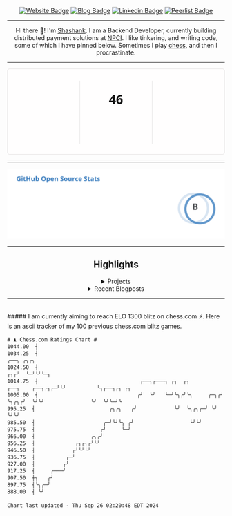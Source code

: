 <div align="center"><p><a href="https://ssnk.in"><img src="https://img.shields.io/badge/-Website-3B7EBF?style=for-the-badge&amp;logo=amp&amp;logoColor=white" alt="Website Badge"></a> <a href="https://hashnode.ssnk.in"><img src="https://img.shields.io/badge/-Blog-3B7EBF?style=for-the-badge&amp;logo=Hashnode&amp;logoColor=white" alt="Blog Badge"></a> <a href="https://linkedin.com/in/shashank-priyadarshi"><img src="https://img.shields.io/badge/-LinkedIn-3B7EBF?style=for-the-badge&amp;logo=Linkedin&amp;logoColor=white" alt="Linkedin Badge"></a> <a href="https://peerlist.io/shasha"><img src="https://img.shields.io/badge/-PeerList-3B7EBF?style=for-the-badge&amp;logo=Peerlist&amp;logoColor=white" alt="Peerlist Badge"/></a></p><hr><p>Hi there 👋! I'm <a href="https://ssnk.in">Shashank</a>. I am a Backend Developer, currently building distributed payment solutions at <a href="https://npci.org.in">NPCI</a>. I like tinkering, and writing code, some of which I have pinned below. Sometimes I play <a href="https://www.chess.com/member/ttefabob">chess</a>, and then I procrastinate.</p><hr><p><img src="./assets/images/streak_stats.svg"/></p><hr><p><img src="./assets/images/open_source_stats.svg"/></p><hr><h2>Highlights</h2><details><summary>Projects</summary><br /><ul><li><a href="https://github.com/shashank-priyadarshi/archive" target="_blank" rel="noopener noreferrer">archive</a> Last Updated : 2024-09-26</li><li><a href="https://github.com/shashank-priyadarshi/projects" target="_blank" rel="noopener noreferrer">projects</a> Last Updated : 2024-09-23</li><li><a href="https://github.com/shashank-priyadarshi/utils" target="_blank" rel="noopener noreferrer">utils</a> Last Updated : 2024-09-23</li><li><a href="https://github.com/shashank-priyadarshi/portfolio-core-ui" target="_blank" rel="noopener noreferrer">portfolio-core-ui</a> Last Updated : 2024-09-21</li><li><a href="https://github.com/shashank-priyadarshi/services" target="_blank" rel="noopener noreferrer">services</a> Last Updated : 2024-09-15</li></ul></details><details><summary>Recent Blogposts</summary><br /><ul><li><a href="https://hashnode.ssnk.in/traffic-light-simulator-in-angular-2023" target="_blank" rel="noopener noreferrer">Traffic Light Simulator in Angular</a> Published : 2023-09-16</li><li><a href="https://hashnode.ssnk.in/oop-in-go-interfaces" target="_blank" rel="noopener noreferrer">OOP in Go: Interfaces</a> Published : 2023-03-04</li><li><a href="https://hashnode.ssnk.in/oop-in-go-structs" target="_blank" rel="noopener noreferrer">OOP in Go: Structs</a> Published : 2023-02-24</li></ul></details><hr></div></br>##### I am currently aiming to reach ELO 1300 blitz on chess.com ⚡. Here is an ascii tracker of my 100 previous chess.com blitz games.
  
  
  ```
# ♟︎ Chess.com Ratings Chart #
 1044.00  ┤
 1034.25  ┤                                                                              ╭──╮ ╭╮╭╮
 1024.50  ┤                                                                           ╭╮╭╯  ╰─╯╰╯╰─╮
 1014.75  ┤                                 ╭──╮╭───╮ ╭╮  ╭╮          ╭──╮    ╭──╮╭╮╭─╯╰╯          ╰╮╭──╮╭╮ ╭╮
 1005.00  ┤                                ╭╯  ╰╯   ╰─╯╰╮╭╯╰╮     ╭─╮╭╯  ╰╮╭╮╭╯  ╰╯╰╯               ╰╯  ╰╯╰─╯╰
  995.25  ┤                        ╭╮╭╮   ╭╯            ╰╯  ╰╮╭╮╭─╯ ╰╯    ╰╯╰╯
  985.50  ┤                      ╭─╯╰╯╰╮ ╭╯                  ╰╯╰╯
  975.75  ┤                     ╭╯     ╰─╯
  966.00  ┤                  ╭╮╭╯
  956.25  ┤             ╭╮╭╮╭╯╰╯
  946.50  ┤            ╭╯╰╯╰╯
  936.75  ┤          ╭─╯
  927.00  ┤         ╭╯
  917.25  ┤     ╭───╯
  907.50  ┼╮   ╭╯
  897.75  ┤╰╮╭─╯
  888.00  ┤ ╰╯

Chart last updated - Thu Sep 26 02:20:48 EDT 2024  
  ```
  
